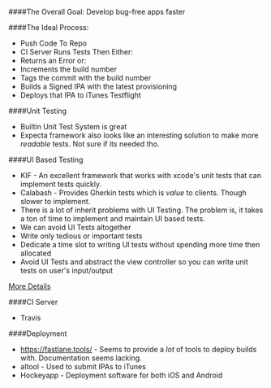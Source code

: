 ####The Overall Goal:
Develop bug-free apps faster

####The Ideal Process:
- Push Code To Repo
- CI Server Runs Tests Then Either:
 - Returns an Error or:
 - Increments the build number
 - Tags the commit with the build number
 - Builds a Signed IPA with the latest provisioning
 - Deploys that IPA to iTunes Testflight

####Unit Testing
 - Builtin Unit Test System is great
 - Expecta framework also looks like an interesting solution to make more _readable_ tests. Not sure if its needed tho.

####UI Based Testing
 - KIF - An excellent framework that works with xcode's unit tests that can implement tests quickly.
 - Calabash - Provides Gherkin tests which is _value_ to clients. Though slower to implement.
 - There is a lot of inherit problems with UI Testing. The problem is, it takes a ton of time to implement and maintain UI based tests.
  - We can avoid UI Tests altogether
  - Write only tedious or important tests
  - Dedicate a time slot to writing UI tests without spending more time then allocated
  - Avoid UI Tests and abstract the view controller so you can write unit tests on user's input/output

  [More Details](UITesting.md)

####CI Server
 - Travis

####Deployment
 - https://fastlane.tools/ - Seems to provide a *lot* of tools to deploy builds with. Documentation seems lacking.
 - altool - Used to submit IPAs to iTunes
 - Hockeyapp - Deployment software for both iOS and Android
